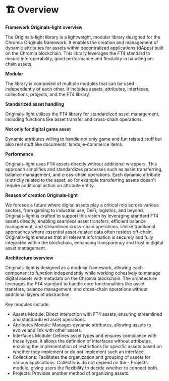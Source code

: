 # 🏗️ Overview

**Framework Originals-light overview**

The Originals-light library is a lightweight, modular library designed for the Chromia Originals framework. It enables the creation and management of dynamic attributes for assets within decentralized applications (dApps) built on the Chromia blockchain. This library leverages the FT4 standard to ensure interoperability, good performance and flexibility in handling on-chain assets.

**Modular**

The library is composed of multiple modules that can be used independently of each other. It includes assets, attributes, interfaces, collections, projects, and the FT4 library.

**Standarized asset handling**

Originals-light utilizes the FT4 library for standardized asset management, including functions like asset transfer and cross-chain operations.

**Not only for digital game asset**

Dynamic attributes willing to handle not only game and fun related stuff but also real stuff like documents, lands, e-commerce items.

**Performance**

Originals-light uses FT4 assets directly without additional wrappers. This approach simplifies and standardizes processes such as asset transferring, balance management, and cross-chain operations. Each dynamic attribute is strictly related to the asset, so for example transferring assets doesn't require additional action on attribute entity.

**Reason of creation Originals-light**

We foresee a future where digital assets play a critical role across various sectors, from gaming to industrial use, DeFi, logistics, and beyond. Originals-light is crafted to support this vision by leveraging standard FT4 assets directly, enabling seamless asset transfers, efficient balance management, and streamlined cross-chain operations. Unlike traditional approaches where essential asset-related data often resides off-chain, Originals-light ensures that all relevant information is securely and fully integrated within the blockchain, enhancing transparency and trust in digital asset management.

**Architecture overview**

Originals-light is designed as a modular framework, allowing each component to function independently while working cohesively to manage digital assets with metadata on the Chromia blockchain. The architecture leverages the FT4 standard to handle core functionalities like asset transfers, balance management, and cross-chain operations without additional layers of abstraction.

Key modules include:

- Assets Module: Direct interaction with FT4 assets, ensuring streamlined and standardized asset operations.
- Attributes Module: Manages dynamic attributes, allowing assets to evolve and link with other assets.
- Interfaces Module: Defines asset types and ensures compliance with those types. It allows the definition of interfaces without attributes, enabling the implementation of restrictions for specific assets based on whether they implement or do not implement such an interface.
- Collections: Facilitates the organization and grouping of assets for various applications. Collections do not depend on the - Projects module, giving users the flexibility to decide whether to connect both.
- Projects: Provides another method of organizing assets.
